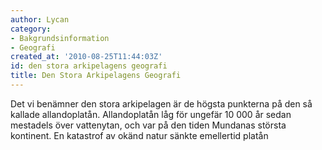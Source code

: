 ```yaml
---
author: Lycan
category:
- Bakgrundsinformation
- Geografi
created_at: '2010-08-25T11:44:03Z'
id: den stora arkipelagens geografi
title: Den Stora Arkipelagens Geografi
---
```

Det vi benämner den stora arkipelagen är de högsta punkterna på den så kallade allandoplatån. Allandoplatån låg för ungefär 10 000 år sedan mestadels över vattenytan, och var på den tiden Mundanas största kontinent. En katastrof av okänd natur sänkte emellertid platån